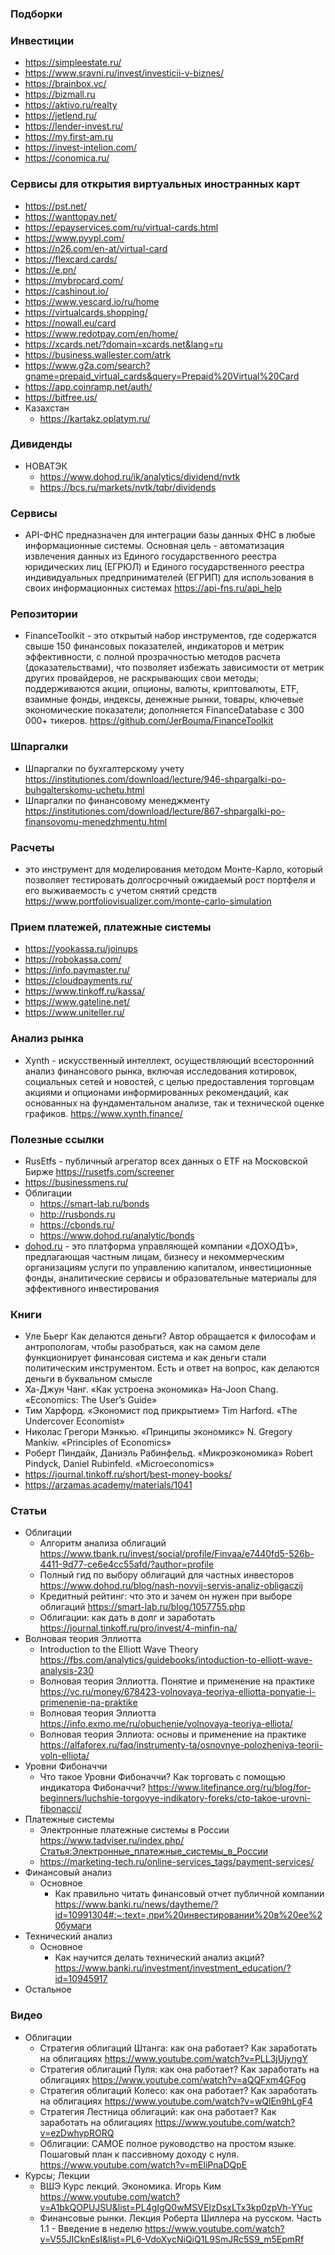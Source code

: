 ### Подборки

### Инвестиции

- https://simpleestate.ru/
- https://www.sravni.ru/invest/investicii-v-biznes/
- https://brainbox.vc/
- https://bizmall.ru
- https://aktivo.ru/realty
- https://jetlend.ru/
- https://lender-invest.ru/
- https://my.first-am.ru
- https://invest-intelion.com/
- https://conomica.ru/

### Сервисы для открытия виртуальных иностранных карт

- https://pst.net/
- https://wanttopay.net/
- https://epayservices.com/ru/virtual-cards.html
- https://www.pyypl.com/
- https://n26.com/en-at/virtual-card
- https://flexcard.cards/
- https://e.pn/
- https://mybrocard.com/
- https://cashinout.io/
- https://www.yescard.io/ru/home
- https://virtualcards.shopping/
- https://nowall.eu/card
- https://www.redotpay.com/en/home/
- https://xcards.net/?domain=xcards.net&lang=ru
- https://business.wallester.com/atrk
- https://www.g2a.com/search?gname=prepaid_virtual_cards&query=Prepaid%20Virtual%20Card
- https://app.coinramp.net/auth/
- https://bitfree.us/
- Казахстан
    - https://kartakz.oplatym.ru/

### Дивиденды

- НОВАТЭК
    - https://www.dohod.ru/ik/analytics/dividend/nvtk
    - https://bcs.ru/markets/nvtk/tqbr/dividends

### Сервисы

- API-ФНС предназначен для интеграции базы данных ФНС в любые информационные системы. Основная цель - автоматизация извлечения данных из Единого государственного реестра юридических лиц (ЕГРЮЛ) и Единого государственного реестра индивидуальных предпринимателей (ЕГРИП) для использования в своих информационных системах https://api-fns.ru/api_help

### Репозитории

- FinanceToolkit - это открытый набор инструментов, где содержатся свыше 150 финансовых показателей, индикаторов и метрик эффективности, с полной прозрачностью методов расчета (доказательствами), что позволяет избежать зависимости от метрик других провайдеров, не раскрывающих свои методы; поддерживаются акции, опционы, валюты, криптовалюты, ETF, взаимные фонды, индексы, денежные рынки, товары, ключевые экономические показатели; дополняется FinanceDatabase с 300 000+ тикеров. https://github.com/JerBouma/FinanceToolkit

### Шпаргалки

- Шпаргалки по бухгалтерскому учету https://institutiones.com/download/lecture/946-shpargalki-po-buhgalterskomu-uchetu.html
- Шпаргалки по финансовому менеджменту https://institutiones.com/download/lecture/867-shpargalki-po-finansovomu-menedzhmentu.html

### Расчеты

- это инструмент для моделирования методом Монте-Карло, который позволяет тестировать долгосрочный ожидаемый рост портфеля и его выживаемость с учетом снятий средств https://www.portfoliovisualizer.com/monte-carlo-simulation

### Прием платежей, платежные системы

- https://yookassa.ru/joinups
- https://robokassa.com/
- https://info.paymaster.ru/
- https://cloudpayments.ru/
- https://www.tinkoff.ru/kassa/
- https://www.gateline.net/
- https://www.uniteller.ru/

### Анализ рынка

- Xynth - искусственный интеллект, осуществляющий всесторонний анализ финансового рынка, включая исследования котировок, социальных сетей и новостей, с целью предоставления торговцам акциями и опционами информированных рекомендаций, как основанных на фундаментальном анализе, так и технической оценке графиков. https://www.xynth.finance/ 

### Полезные ссылки

- RusEtfs - публичный агрегатор всех данных о ETF на Московской Бирже https://rusetfs.com/screener
- https://businessmens.ru/
- Облигации
    - https://smart-lab.ru/bonds
    - http://rusbonds.ru
    - https://cbonds.ru/
    - https://www.dohod.ru/analytic/bonds
- [dohod.ru](https://www.dohod.ru/) - это платформа управляющей компании «ДОХОДЪ», предлагающая частным лицам, бизнесу и некоммерческим организациям услуги по управлению капиталом, инвестиционные фонды, аналитические сервисы и образовательные материалы для эффективного инвестирования

### Книги

- Уле Бьерг Как делаются деньги? Автор обращается к философам и антропологам, чтобы разобраться, как на самом деле функционирует финансовая система и как деньги стали политическим инструментом. Есть и ответ на вопрос, как делаются деньги в буквальном смысле
- Ха-Джун Чанг. «Как устроена экономика» Ha-Joon Chang. «Economics: The User’s Guide»
- Тим Харфорд. «Экономист под прикрытием» Tim Harford. «The Undercover Economist»
- Hиколас Грегори Мэнкью. «Принципы экономикс» N. Gregory Mankiw. «Principles of Economics»
- Роберт Пиндайк, Даниэль Рабинфельд. «Микроэкономика» Robert Pindyck, Daniel Rubinfeld. «Microeconomics»
- https://journal.tinkoff.ru/short/best-money-books/
- https://arzamas.academy/materials/1041

### Статьи

- Облигации
    - Алгоритм анализа облигаций https://www.tbank.ru/invest/social/profile/Finvaa/e7440fd5-526b-4411-9d77-ce6e4cc55afd/?author=profile
    - Полный гид по выбору облигаций для частных инвесторов https://www.dohod.ru/blog/nash-novyij-servis-analiz-obligaczij
    - Кредитный рейтинг: что это и зачем он нужен при выборе облигаций https://smart-lab.ru/blog/1057755.php
    - Облигации: как дать в долг и заработать https://journal.tinkoff.ru/pro/invest/4-minfin-na/
- Волновая теория Эллиотта
    - Introduction to the Elliott Wave Theory https://fbs.com/analytics/guidebooks/intoduction-to-elliott-wave-analysis-230
    - Волновая теория Эллиотта. Понятие и применение на практике https://vc.ru/money/678423-volnovaya-teoriya-elliotta-ponyatie-i-primenenie-na-praktike
    - Волновая теория Эллиотта https://info.exmo.me/ru/obuchenie/volnovaya-teoriya-elliota/
    - Волновая теория Эллиота: основы и применение на практике https://alfaforex.ru/faq/instrumenty-ta/osnovnye-polozheniya-teorii-voln-elliota/
- Уровни Фибоначчи
    - Что такое Уровни Фибоначчи? Как торговать с помощью индикатора Фибоначчи? https://www.litefinance.org/ru/blog/for-beginners/luchshie-torgovye-indikatory-foreks/cto-takoe-urovni-fibonacci/
- Платежные системы
    - Электронные платежные системы в России https://www.tadviser.ru/index.php/Статья:Электронные_платежные_системы_в_России
    - https://marketing-tech.ru/online-services_tags/payment-services/
- Финансовый анализ
    - Основное
        - Как правильно читать финансовый отчет публичной компании https://www.banki.ru/news/daytheme/?id=10991304#:~:text=,при%20инвестировании%20в%20ее%20бумаги
- Технический анализ
    - Основное
        - Как научится делать технический анализ акций? https://www.banki.ru/investment/investment_education/?id=10945917
- Остальное

### Видео

- Облигации
    - Стратегия облигаций Штанга: как она работает? Как заработать на облигациях https://www.youtube.com/watch?v=PLL3jUjyngY
    - Стратегия облигаций Пуля: как она работает? Как заработать на облигациях https://www.youtube.com/watch?v=aQQFxm4GFog
    - Стратегия облигаций Колесо: как она работает? Как заработать на облигациях https://www.youtube.com/watch?v=wQlEn9hLgF4
    - Стратегия Лестница облигаций: как она работает? Как заработать на облигациях https://www.youtube.com/watch?v=ezDwhypRORQ
    - Облигации: САМОЕ полное руководство на простом языке. Пошаговый план к пассивному доходу с нуля. https://www.youtube.com/watch?v=mEliPnaDQpE
- Курсы; Лекции
    - ВШЭ Курс лекций. Экономика. Игорь Ким https://www.youtube.com/watch?v=A1bkQOPUJSU&list=PL4gIgQ0wMSVEIzDsxLTx3kp0zpVh-YYuc
    - Финансовые рынки. Лекция Роберта Шиллера на русском. Часть 1.1 - Введение в неделю https://www.youtube.com/watch?v=V55JICknEsI&list=PL6-VdoXycNiQiQ1L9SmJRc5S9_m5EpmRf